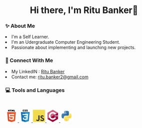 ## <h1 align="center"> Hi there, I'm Ritu Banker👋 </h1>

<h3> ✨ About Me </h3>

<p>
  <li> I'm a Self Learner. </li>
  <li> I'm an Udergraduate Computer Engineering Student. </li>
  <li> Passionate about implementing and launching new projects.</li>
</p>

<h3> 🤝 Connect With Me </h3>

<li> My LinkedIN : <a href="https://www.linkedin.com/in/ritu-b-789318222/">Ritu Banker</a> </li>
<li> Contact me: <a href="mailto:ritu.banker2@gmail.com">ritu.banker2@gmail.com</a> </li>

<h3> 💻 Tools and Languages </h3>

<p align="left"> 
  <pre>   </pre><a href="https://www.w3schools.com/html/" target="_blank" rel="noreferrer"> <img src="https://raw.githubusercontent.com/devicons/devicon/master/icons/html5/html5-original-wordmark.svg" alt="html5" width="40" height="40"/> </a>
  <a href="https://www.w3schools.com/css/" target="_blank" rel="noreferrer"> <img src="https://raw.githubusercontent.com/devicons/devicon/master/icons/css3/css3-original-wordmark.svg" alt="css3" width="40" height="40"/> </a>
  <a href="https://www.w3schools.com/js/" target="_blank" rel="noreferrer"> <img src="https://raw.githubusercontent.com/devicons/devicon/master/icons/javascript/javascript-original.svg" alt="javascript" width="40" height="40"/> </a>
  <a href="https://www.w3schools.com/cpp/" target="_blank" rel="noreferrer"> <img src="https://raw.githubusercontent.com/devicons/devicon/master/icons/cplusplus/cplusplus-original.svg" alt="cplusplus" width="40" height="40"/> </a>
    <a href="https://www.w3schools.com/python/" target="_blank" rel="noreferrer"> <img src="https://raw.githubusercontent.com/devicons/devicon/master/icons/python/python-original.svg" alt="python" width="40" height="40"/> </a>
